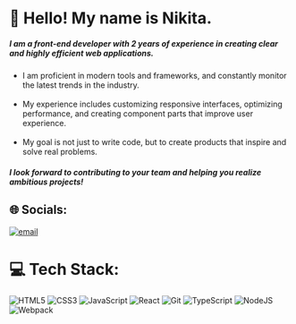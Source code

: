 # 👋 Hello! My name is Nikita.

##### I am a front-end developer with 2 years of experience in creating clear and highly efficient web applications.

<ul>  

  <li>I am proficient in modern tools and frameworks, and constantly monitor the latest trends in the industry.</li> <br>

  <li>My experience includes customizing responsive interfaces, optimizing performance, and creating component parts that improve user experience.</li> <br>

  <li>My goal is not just to write code, but to create products that inspire and solve real problems.</li>

</ul>

##### I look forward to contributing to your team and helping you realize ambitious projects!

## 🌐 Socials:
[![email](https://img.shields.io/badge/Email-D14836?logo=gmail&logoColor=white)](mailto:nmensky@gmail.com)

# 💻 Tech Stack:

![HTML5](https://img.shields.io/badge/html5-%23E34F26.svg?style=for-the-badge&logo=html5&logoColor=white)
![CSS3](https://img.shields.io/badge/css3-%231572B6.svg?style=for-the-badge&logo=css3&logoColor=white) 
![JavaScript](https://img.shields.io/badge/javascript-%23323330.svg?style=for-the-badge&logo=javascript&logoColor=%23F7DF1E) 
![React](https://img.shields.io/badge/react-%2320232a.svg?style=for-the-badge&logo=react&logoColor=%2361DAFB) 
![Git](https://img.shields.io/badge/git-%23F05033.svg?style=for-the-badge&logo=git&logoColor=white) 
![TypeScript](https://img.shields.io/badge/typescript-%23007ACC.svg?style=for-the-badge&logo=typescript&logoColor=white) 
![NodeJS](https://img.shields.io/badge/node.js-6DA55F?style=for-the-badge&logo=node.js&logoColor=white)
![Webpack](https://img.shields.io/badge/webpack-%238DD6F9.svg?style=for-the-badge&logo=webpack&logoColor=black) 
